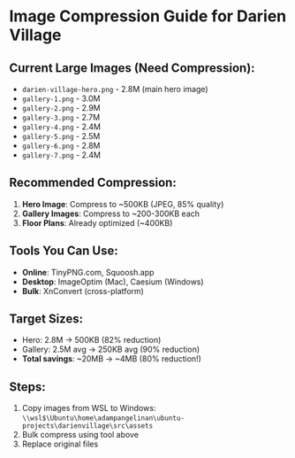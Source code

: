 # Image Compression Guide for Darien Village

## Current Large Images (Need Compression):
- `darien-village-hero.png` - 2.8M (main hero image)
- `gallery-1.png` - 3.0M
- `gallery-2.png` - 2.9M
- `gallery-3.png` - 2.7M
- `gallery-4.png` - 2.4M
- `gallery-5.png` - 2.5M
- `gallery-6.png` - 2.8M
- `gallery-7.png` - 2.4M

## Recommended Compression:
1. **Hero Image**: Compress to ~500KB (JPEG, 85% quality)
2. **Gallery Images**: Compress to ~200-300KB each
3. **Floor Plans**: Already optimized (~400KB)

## Tools You Can Use:
- **Online**: TinyPNG.com, Squoosh.app
- **Desktop**: ImageOptim (Mac), Caesium (Windows)
- **Bulk**: XnConvert (cross-platform)

## Target Sizes:
- Hero: 2.8M → 500KB (82% reduction)
- Gallery: 2.5M avg → 250KB avg (90% reduction)
- **Total savings**: ~20MB → ~4MB (80% reduction!)

## Steps:
1. Copy images from WSL to Windows: `\\wsl$\Ubuntu\home\adampangelinan\ubuntu-projects\darienvillage\src\assets`
2. Bulk compress using tool above
3. Replace original files